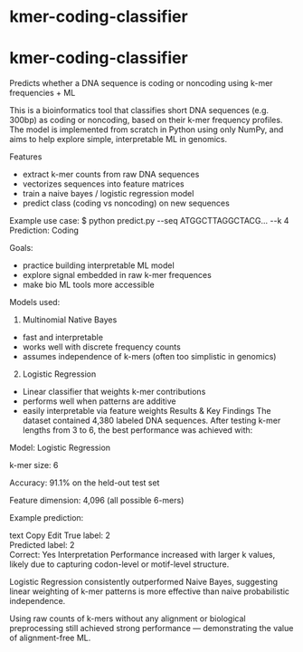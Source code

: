 # kmer-coding-classifier

# kmer-coding-classifier
Predicts whether a DNA sequence is coding or noncoding using k-mer frequencies + ML 

This is a bioinformatics tool that classifies short DNA sequences (e.g. 300bp) as coding or noncoding, based on their k-mer frequency profiles. The model is implemented from scratch in Python using only NumPy, and aims to help explore simple, interpretable ML in genomics.

Features
- extract k-mer counts from raw DNA sequences
- vectorizes sequences into feature matrices
- train a naive bayes / logistic regression model 
- predict class (coding vs noncoding) on new sequences

Example use case: 
$ python predict.py --seq ATGGCTTAGGCTACG... --k 4
Prediction: Coding

Goals: 
- practice building interpretable ML model 
- explore signal embedded in raw k-mer frequences
- make bio ML tools more accessible 

Models used:
1) Multinomial Native Bayes 
- fast and interpretable 
- works well with discrete frequency counts
- assumes independence of k-mers (often too simplistic in genomics)

2) Logistic Regression
- Linear classifier that weights k-mer contributions 
- performs well when patterns are additive
- easily interpretable via feature weights
Results & Key Findings
The dataset contained 4,380 labeled DNA sequences. After testing k-mer lengths from 3 to 6, the best performance was achieved with:

Model: Logistic Regression

k-mer size: 6

Accuracy: 91.1% on the held-out test set

Feature dimension: 4,096 (all possible 6-mers)

Example prediction:

text
Copy
Edit
True label: 2  
Predicted label: 2  
Correct: Yes
Interpretation
Performance increased with larger k values, likely due to capturing codon-level or motif-level structure.

Logistic Regression consistently outperformed Naive Bayes, suggesting linear weighting of k-mer patterns is more effective than naive probabilistic independence.

Using raw counts of k-mers without any alignment or biological preprocessing still achieved strong performance — demonstrating the value of alignment-free ML.
